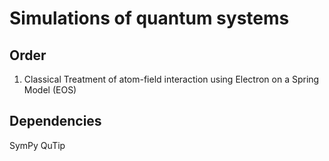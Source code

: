 # Simulations of quantum systems

## Order
1. Classical Treatment of atom-field interaction using Electron on a Spring Model (EOS)

## Dependencies
SymPy
QuTip